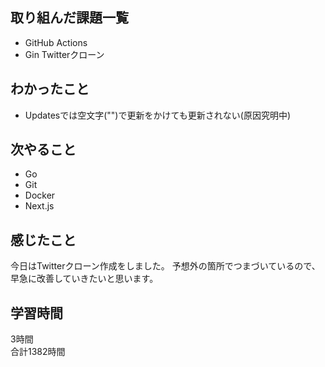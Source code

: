 ## 取り組んだ課題一覧
- GitHub Actions
- Gin Twitterクローン

## わかったこと
- Updatesでは空文字("")で更新をかけても更新されない(原因究明中)

## 次やること
- Go
- Git
- Docker
- Next.js

## 感じたこと
今日はTwitterクローン作成をしました。
予想外の箇所でつまづいているので、早急に改善していきたいと思います。

## 学習時間
3時間<br />
合計1382時間
